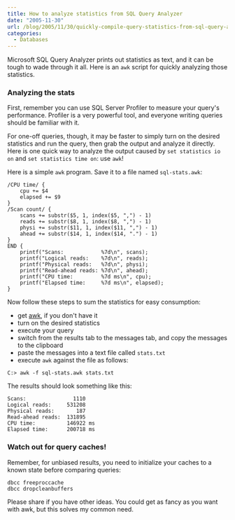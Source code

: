 ```yaml
---
title: How to analyze statistics from SQL Query Analyzer
date: "2005-11-30"
url: /blog/2005/11/30/quickly-compile-query-statistics-from-sql-query-analyzer/
categories:
  - Databases
---
```

Microsoft SQL Query Analyzer prints out statistics as text, and it can be tough to wade through it all. Here is an `awk` script for quickly analyzing those statistics.

### Analyzing the stats

First, remember you can use SQL Server Profiler to measure your query's performance. Profiler is a very powerful tool, and everyone writing queries should be familiar with it.

For one-off queries, though, it may be faster to simply turn on the desired statistics and run the query, then grab the output and analyze it directly. Here is one quick way to analyze the output caused by `set statistics io on` and `set statistics time on`: use `awk`!

Here is a simple `awk` program. Save it to a file named `sql-stats.awk`:

```
/CPU time/ {
    cpu += $4
    elapsed += $9
}
/Scan count/ {
    scans += substr($5, 1, index($5, ",") - 1)
    reads += substr($8, 1, index($8, ",") - 1)
    physi += substr($11, 1, index($11, ",") - 1)
    ahead += substr($14, 1, index($14, ".") - 1)
}
END {
    printf("Scans:            %7d\n", scans);
    printf("Logical reads:    %7d\n", reads);
    printf("Physical reads:   %7d\n", physi);
    printf("Read-ahead reads: %7d\n", ahead);
    printf("CPU time:         %7d ms\n", cpu);
    printf("Elapsed time:     %7d ms\n", elapsed);
}
```

Now follow these steps to sum the statistics for easy consumption:

*   get [awk](http://cm.bell-labs.com/cm/cs/who/bwk/awk95.exe), if you don't have it
*   turn on the desired statistics
*   execute your query
*   switch from the results tab to the messages tab, and copy the messages to the clipboard
*   paste the messages into a text file called `stats.txt`
*   execute `awk` against the file as follows:

```
C:> awk -f sql-stats.awk stats.txt
```

The results should look something like this:

```
Scans:               1110
Logical reads:     531208
Physical reads:       187
Read-ahead reads:  131895
CPU time:          146922 ms
Elapsed time:      200718 ms
```

### Watch out for query caches!

Remember, for unbiased results, you need to initialize your caches to a known state before comparing queries:

```
dbcc freeproccache
dbcc dropcleanbuffers
```

Please share if you have other ideas. You could get as fancy as you want with awk, but this solves my common need.


